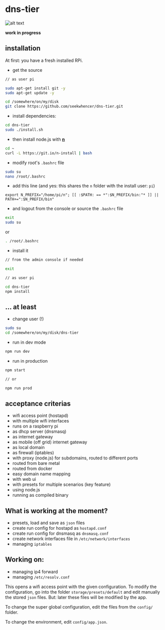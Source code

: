 # dns-tier

![alt text](../master/public/images/mood.jpg?raw=true "Foto #1")

**work in progress**

## installation

At first: you have a fresh installed RPi.

- get the source
```bash
// as user pi

sudo apt-get install git -y
sudo apt-get update -y

cd /somewhere/on/my/disk
git clone https://github.com/seekwhencer/dns-tier.git
```
- install dependencies:
```bash
cd dns-tier
sudo ./install.sh
```

- then install node.js with **[n](https://github.com/tj/n)**
```bash
cd ~
curl -L https://git.io/n-install | bash
```

- modify root's `.bashrc` file
```bash
sudo su
nano /root/.bashrc
```

- add this line (and yes: this shares the `n` folder with the install user: `pi`)
```
export N_PREFIX="/home/pi/n"; [[ :$PATH: == *":$N_PREFIX/bin:"* ]] || PATH+=":$N_PREFIX/bin"
```

- and logout from the console or source the `.bashrc` file
```bash
exit
sudo su
```
or
```bash
. /root/.bashrc
```
- install it
```bash
// from the admin console if needed

exit
```

```bash
// as user pi

cd dns-tier
npm install
```
## ... at least

- change user (!)
```bash
sudo su
cd /somewhere/on/my/disk/dns-tier
```
- run in dev mode
```bash
npm run dev
```

- run in production
```bash
npm start 

// or

npm run prod
```

## acceptance criterias

- wifi access point (hostapd)
- with multiple wifi interfaces
- runs on a raspberry pi
- as dhcp server (dnsmasq)
- as internet gateway
- as mobile (off grid) internet gateway
- as local domain
- as firewall (iptables)
- with proxy (node.js) for subdomains, routed to different ports
- routed from bare metal
- routed from docker
- easy domain name mapping
- with web ui
- with presets for multiple scenarios (key feature)
- using node.js
- running as compiled binary

## What is working at the moment?

- presets, load and save as `json` files
- create run config for hostapd as `hostapd.conf`
- create run config for dnsmasq as `dnsmasq.conf`
- create network interfaces file in `/etc/network/interfaces`
- managing `iptables`

## Working on:
- managing ip4 forward
- managing `/etc/resolv.conf`

This opens a wifi access point with the given configuration.
To modify the configuration, go into the folder `storage/presets/default` and edit manually the stored `json` files.
But: later these files will be modified by the app.  
 
To change the super global configuration, edit the files from the `config/` folder.  
 
To change the environment, edit `config/app.json`.